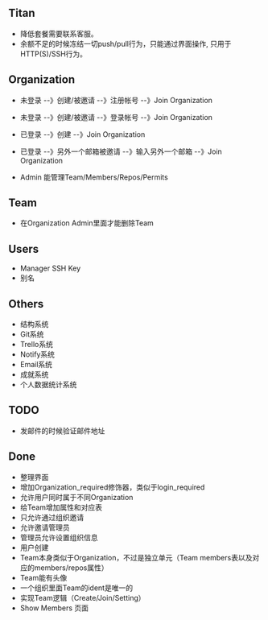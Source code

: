 ## Titan

* 降低套餐需要联系客服。
* 余额不足的时候冻结一切push/pull行为，只能通过界面操作, 只用于HTTP(S)/SSH行为。

## Organization

* 未登录 --》创建/被邀请 --》注册帐号 --》Join Organization
* 未登录 --》创建/被邀请 --》登录帐号 --》Join Organization
* 已登录 --》创建 --》Join Organization
* 已登录 --》另外一个邮箱被邀请 --》输入另外一个邮箱 --》Join Organization

* Admin 能管理Team/Members/Repos/Permits

## Team

* 在Organization Admin里面才能删除Team

## Users

* Manager SSH Key
* 别名

## Others

* 结构系统
* Git系统
* Trello系统
* Notify系统
* Email系统
* 成就系统
* 个人数据统计系统

## TODO

* 发邮件的时候验证邮件地址

## Done

+ 整理界面
+ 增加Organization_required修饰器，类似于login_required
+ 允许用户同时属于不同Organization
+ 给Team增加属性和对应表
+ 只允许通过组织邀请
+ 允许邀请管理员
+ 管理员允许设置组织信息
+ 用户创建
+ Team本身类似于Organization，不过是独立单元（Team members表以及对应的members/repos属性）
+ Team能有头像
+ 一个组织里面Team的ident是唯一的
+ 实现Team逻辑（Create/Join/Setting）
+ Show Members 页面
